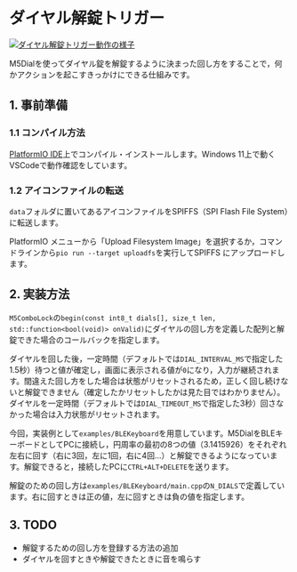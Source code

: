 # ダイヤル解錠トリガー

[![ダイヤル解錠トリガー動作の様子](http://img.youtube.com/vi/76DNG9YMoTE/0.jpg)](https://www.youtube.com/watch?v=76DNG9YMoTE)

M5Dialを使ってダイヤル錠を解錠するように決まった回し方をすることで，何かアクションを起こすきっかけにできる仕組みです。

## 1. 事前準備

### 1.1 コンパイル方法

[PlatformIO IDE](https://platformio.org/platformio-ide)上でコンパイル・インストールします。Windows 11上で動くVSCodeで動作確認をしています。

### 1.2 アイコンファイルの転送

`data`フォルダに置いてあるアイコンファイルをSPIFFS（SPI Flash File System）に転送します。

PlatformIO メニューから「Upload Filesystem Image」を選択するか，コマンドラインから`pio run --target uploadfs`を実行してSPIFFS にアップロードします。

## 2. 実装方法

`M5ComboLock`の`begin(const int8_t dials[], size_t len, std::function<bool(void)> onValid)`にダイヤルの回し方を定義した配列と解錠できた場合のコールバックを指定します。

ダイヤルを回した後，一定時間（デフォルトでは`DIAL_INTERVAL_MS`で指定した1.5秒）待つと値が確定し，画面に表示される値が`0`になり，入力が継続されます。間違えた回し方をした場合は状態がリセットされるため，正しく回し続けないと解錠できません（確定したかリセットしたかは見た目ではわかりません）。ダイヤルを一定時間（デフォルトでは`DIAL_TIMEOUT_MS`で指定した3秒）回さなかった場合は入力状態がリセットされます。

今回，実装例として`examples/BLEKeyboard`を用意しています。M5DialをBLEキーボードとしてPCに接続し，円周率の最初の8つの値（3.1415926）をそれぞれ左右に回す（右に3回，左に1回，右に4回…）と解錠できるようになっています。解錠できると，接続したPCに`CTRL+ALT+DELETE`を送ります。

解錠のための回し方は`examples/BLEKeyboard/main.cpp`の`N_DIALS`で定義しています。右に回すときは正の値，左に回すときは負の値を指定します。

## 3. TODO

* 解錠するための回し方を登録する方法の追加
* ダイヤルを回すときや解錠できたときに音を鳴らす

